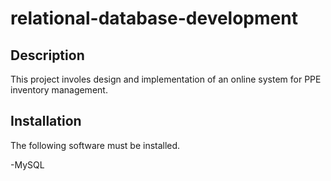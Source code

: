 # relational-database-development

## Description

This project involes design and implementation of an online system for PPE inventory management.

## Installation

The following software must be installed.

-MySQL
